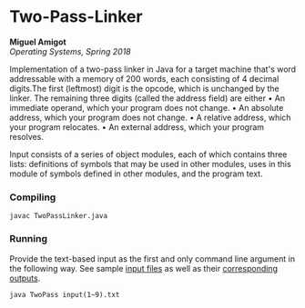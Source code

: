 Two-Pass-Linker
===============
**Miguel Amigot**
<br>
*Operating Systems, Spring 2018*

Implementation of a two-pass linker in Java for a target machine that's word addressable with a memory of 200 words, each consisting of 4 decimal digits.The
first (leftmost) digit is the opcode, which is unchanged by the linker. The remaining three digits (called the address
field) are either
• An immediate operand, which your program does not change.
• An absolute address, which your program does not change.
• A relative address, which your program relocates.
• An external address, which your program resolves.

Input consists of a series of object modules, each of which contains three lists: definitions of symbols that may be
used in other modules, uses in this module of symbols defined in other modules, and the program text.

### Compiling
```
javac TwoPassLinker.java
```

### Running
Provide the text-based input as the first and only command line argument in the following way. See sample [input files](/twoPassLinker/input/) as well as their [corresponding outputs](/twoPassLinker/output/).
```
java TwoPass input(1~9).txt
```

